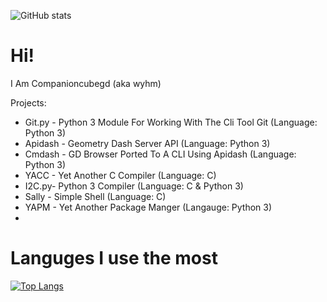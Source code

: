 ![GitHub stats](https://github-readme-stats.vercel.app/api?username=companioncubegd&show_icons=true&theme=tokyonight)

# Hi!
I Am Companioncubegd (aka wyhm)

Projects:
- Git.py - Python 3 Module For Working With The Cli Tool Git (Language: Python 3)
- Apidash - Geometry Dash Server API (Language: Python 3)
- Cmdash - GD Browser Ported To A CLI Using Apidash (Language: Python 3)
- YACC - Yet Another C Compiler (Language: C)
- I2C.py- Python 3 Compiler (Language: C & Python 3)
- Sally - Simple Shell (Language: C)
- YAPM - Yet Another Package Manger (Langauge: Python 3)
- 

# Languges I use the most
[![Top Langs](https://github-readme-stats.vercel.app/api/top-langs/?username=companioncubegd&layout=compact)](https://github.com/anuraghazra/github-readme-stats)


